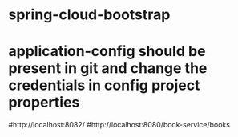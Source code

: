 # spring-cloud-bootstrap
# application-config should be present in git and change the credentials in config project properties
#http://localhost:8082/
#http://localhost:8080/book-service/books
